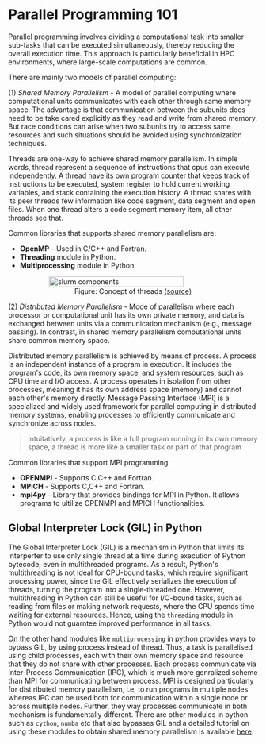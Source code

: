 # Parallel Programming 101

Parallel programming involves dividing a computational task into smaller sub-tasks that can be executed simultaneously, thereby reducing the overall execution time. This approach is particularly beneficial in HPC environments, where large-scale computations are common.

There are mainly two models of parallel computing:

(1) *Shared Memory Parallelism* -
A model of parallel computing where computational units communicates with each other through same memory space. The advantage is that communication between the subunits does need to be take cared explicitly as they read and write from shared memory. But race conditions can arise when two subunits try to access same resources and such situations should be avoided using synchronization techniques. 

Threads are one-way to achieve shared memory parallelism. In simple words, thread represent a sequence of instructions that cpus can execute independently. A thread have its own program counter that keeps track of instructions to be executed, system register to hold current working variables, and stack containing the execution history. A thread shares with its peer threads few information like code segment, data segment and open files. When one thread alters a code segment memory item, all other threads see that.

Common libraries that supports shared memory parallelism are: 
* **OpenMP** -  Used in C/C++ and Fortran.
* **Threading** module in Python.
*  **Multiprocessing** module in Python.
<figure style="display: flex; flex-direction: column; align-items: center;">
    <img src="./images/concept_of_threads.png"
         alt="slurm components" style="width:80%" >
    <figcaption>  Figure: Concept of threads
		<a href="https://www.geeksforgeeks.org/multithreading-python-set-1/" target="_blank"> (source) </a> 
</figcaption></figure>




(2) *Distributed Memory Parallelism* -  Mode of parallelism where each processor or computational unit has its own private memory, and data is exchanged between units via a communication mechanism (e.g., message passing). In contrast, in shared memory parallelism computational units share common memory space.

Distributed memory parallelism is achieved by means of process. A process is an independent instance of a program in execution. It includes the program's code, its own memory space, and system resources, such as CPU time and I/O access. A process operates in isolation from other processes, meaning it has its own address space (memory) and cannot each other's memory directly.  Message Passing Interface (MPI) is a specialized and widely used framework for parallel computing in distributed memory systems, enabling processes to efficiently communicate and synchronize across nodes.

> Intuitatively, a process is like a full program running in its own memory space, a thread is more like a smaller task or part of that program

Common libraries that support MPI programming:
* **OPENMPI** - Supports C,C++ and Fortran.
*  **MPICH** - Supports C,C++ and Fortran.
*  **mpi4py** - Library that provides bindings for MPI in Python. It allows programs to ultilize OPENMPI and MPICH functionalities.


## Global Interpreter Lock (GIL) in Python

The Global Interpreter Lock (GIL) is a mechanism in Python that limits its interperter to use only single thread at a time during execution of Python bytecode, even in multithreaded programs. As a result, Python's multithreading is not ideal for CPU-bound tasks, which require significant processing power, since the GIL effectively serializes the execution of threads, turning the program into a single-threaded one. However, multithreading in Python can still be useful for I/O-bound tasks, such as reading from files or making network requests, where the CPU spends time waiting for external resources. Hence, using the `threading` module in Python would not guarntee improved performance in all tasks.

On the other hand modules like `multiprocessing` in python provides ways to bypass GIL, by using process instead of thread. Thus, a task is parallelised using child processes, each with their own memory space and resource that they do not share with other processes. Each process communicate via Inter-Process Communication (IPC), which is much more genralized scheme than MPI for communicating between process. MPI is designed particularly for dist
ributed memory parallelism, i.e, to run programs in multiple nodes whereas IPC can be used both for communication within a single node or across multiple nodes. Further, they way processes communicate in both mechanism is fundamentally different. There are other modules in python such as `cython`, `numba` etc that also bypasses GIL and a detailed tutorial on using these modules to obtain shared memory parallelism is available [here](https://realpython.com/python-parallel-processing/#make-python-threads-run-in-parallel).

